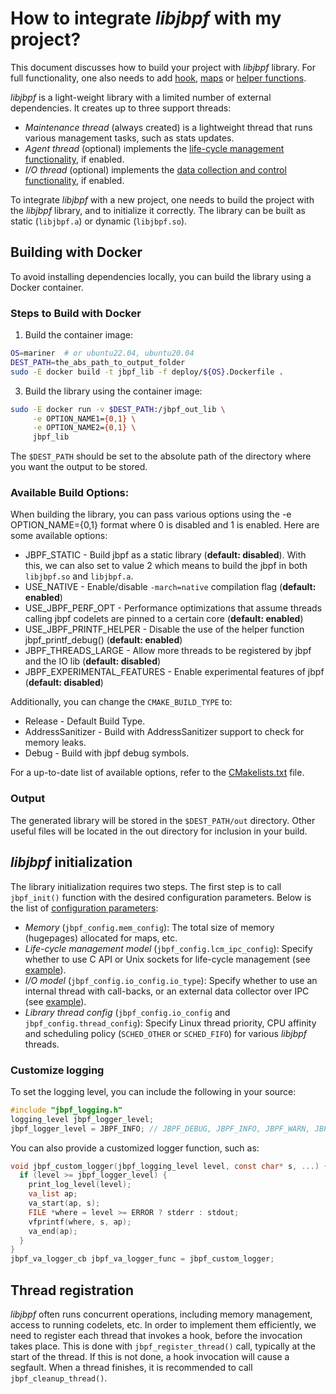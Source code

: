 # How to integrate *libjbpf* with my project? 


This document discusses how to build your project with *libjbpf* library. 
For full functionality, one also needs to add [hook](./add_new_hook.md), [maps](./maps.md) or [helper functions](./add_helper_function.md).


*libjbpf* is a light-weight library with a limited number of external dependencies. It creates up to three support threads:
- *Maintenance thread* (always created) is a lightweight thread that runs various management tasks, such as stats updates.
- *Agent thread* (optional) implements the [life-cycle management functionality](./life_cycle_management.md), if enabled. 
- *I/O thread* (optional) implements the [data collection and control functionality](./data_io.md), if enabled. 


To integrate *libjbpf* with a new project, one needs to build the project with the *libjbpf* library, and to initialize it correctly. 
The library can be built as static (`libjbpf.a`) or dynamic (`libjbpf.so`).

## Building with Docker
To avoid installing dependencies locally, you can build the library using a Docker container.

### Steps to Build with Docker
1. Build the container image:
```bash
OS=mariner  # or ubuntu22.04, ubuntu20.04
DEST_PATH=the_abs_path_to_output_folder
sudo -E docker build -t jbpf_lib -f deploy/${OS}.Dockerfile .
```

3. Build the library using the container image:
```bash
sudo -E docker run -v $DEST_PATH:/jbpf_out_lib \
     -e OPTION_NAME1={0,1} \
     -e OPTION_NAME2={0,1} \
     jbpf_lib
```

The `$DEST_PATH` should be set to the absolute path of the directory where you want the output to be stored.

### Available Build Options:
When building the library, you can pass various options using the -e OPTION_NAME={0,1} format where 0 is disabled and 1 is enabled. Here are some available options:

* JBPF_STATIC - Build jbpf as a static library (**default: disabled**). With this, we can also set to value 2 which means to build the jbpf in both `libjbpf.so` and `libjbpf.a`.
* USE_NATIVE - Enable/disable `-march=native` compilation flag (**default: enabled**)
* USE_JBPF_PERF_OPT - Performance optimizations that assume threads calling jbpf codelets are pinned to a certain core (**default: enabled**)
* USE_JBPF_PRINTF_HELPER - Disable the use of the helper function jbpf_printf_debug() (**default: enabled**)
* JBPF_THREADS_LARGE - Allow more threads to be registered by jbpf and the IO lib (**default: disabled**)
* JBPF_EXPERIMENTAL_FEATURES - Enable experimental features of jbpf (**default: disabled**)

Additionally, you can change the `CMAKE_BUILD_TYPE` to:
* Release - Default Build Type.
* AddressSanitizer - Build with AddressSanitizer support to check for memory leaks.
* Debug - Build with jbpf debug symbols.

For a up-to-date list of available options, refer to the [CMakelists.txt](../CMakeLists.txt) file.

### Output
The generated library will be stored in the `$DEST_PATH/out` directory. Other useful files will be located in the out directory for inclusion in your build.

## *libjbpf* initialization

The library initialization requires two steps. The first step is to call `jbpf_init()` function with the desired configuration parameters.
Below is the list of [configuration parameters](../src/core/jbpf_config.h): 
- *Memory* (`jbpf_config.mem_config`): The total size of memory (hugepages) allocated for maps, etc. 
- *Life-cycle management model* (`jbpf_config.lcm_ipc_config`): Specify whether to use C API or Unix sockets for life-cycle management (see [example](../examples/first_example_standalone/example_app.cpp)). 
- *I/O model* (`jbpf_config.io_config.io_type`): Specify whether to use an internal thread with call-backs, or an external data collector over IPC (see [example](../examples/first_example_ipc/example_app.cpp)).
- *Library thread config* (`jbpf_config.io_config` and `jbpf_config.thread_config`): 
  Specify Linux thread priority, CPU affinity and scheduling policy (`SCHED_OTHER` or `SCHED_FIFO`) for various *libjbpf* threads. 


### Customize logging

To set the logging level, you can include the following in your source:
```C
#include "jbpf_logging.h"
logging_level jbpf_logger_level;
jbpf_logger_level = JBPF_INFO; // JBPF_DEBUG, JBPF_INFO, JBPF_WARN, JBPF_ERROR, JBPF_CRITICAL
```

You can also provide a customized logger function, such as:
```C
void jbpf_custom_logger(jbpf_logging_level level, const char* s, ...) {
  if (level >= jbpf_logger_level) {
    print_log_level(level);
    va_list ap;
    va_start(ap, s);
    FILE *where = level >= ERROR ? stderr : stdout;
    vfprintf(where, s, ap);
    va_end(ap);
  }
}
jbpf_va_logger_cb jbpf_va_logger_func = jbpf_custom_logger;
```




## Thread registration 

*libjbpf* often runs concurrent operations, including memory management, access to running codelets, etc. 
In order to implement them efficiently, we need to register each thread that invokes a hook, before the invocation takes place. 
This is done with `jbpf_register_thread()` call, typically at the start of the thread. 
If this is not done, a hook invocation will cause a segfault. When a thread finishes, it is recommended to call `jbpf_cleanup_thread()`.
